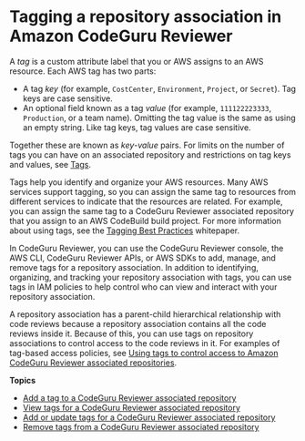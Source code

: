 # Tagging a repository association in Amazon CodeGuru Reviewer<a name="tag-repository-association"></a>

A *tag* is a custom attribute label that you or AWS assigns to an AWS resource\. Each AWS tag has two parts:
+ A tag *key* \(for example, `CostCenter`, `Environment`, `Project`, or `Secret`\)\. Tag keys are case sensitive\.
+ An optional field known as a tag *value* \(for example, `111122223333`, `Production`, or a team name\)\. Omitting the tag value is the same as using an empty string\. Like tag keys, tag values are case sensitive\.

Together these are known as *key*\-*value* pairs\. For limits on the number of tags you can have on an associated repository and restrictions on tag keys and values, see [Tags](quotas.md#limits-tags)\. 

Tags help you identify and organize your AWS resources\. Many AWS services support tagging, so you can assign the same tag to resources from different services to indicate that the resources are related\. For example, you can assign the same tag to a CodeGuru Reviewer associated repository that you assign to an AWS CodeBuild build project\. For more information about using tags, see the [Tagging Best Practices](https://d1.awsstatic.com/whitepapers/aws-tagging-best-practices.pdf) whitepaper\. 

In CodeGuru Reviewer, you can use the CodeGuru Reviewer console, the AWS CLI, CodeGuru Reviewer APIs, or AWS SDKs to add, manage, and remove tags for a repository association\. In addition to identifying, organizing, and tracking your repository association with tags, you can use tags in IAM policies to help control who can view and interact with your repository association\. 

A repository association has a parent\-child hierarchical relationship with code reviews because a repository association contains all the code reviews inside it\. Because of this, you can use tags on repository associations to control access to the code reviews in it\. For examples of tag\-based access policies, see [Using tags to control access to Amazon CodeGuru Reviewer associated repositories](auth-and-access-control-using-tags.md)\.

**Topics**
+ [Add a tag to a CodeGuru Reviewer associated repository](how-to-tag-associated-repositories-add.md)
+ [View tags for a CodeGuru Reviewer associated repository](how-to-tag-associated-repository-view.md)
+ [Add or update tags for a CodeGuru Reviewer associated repository](how-to-tag-associated-repository-update.md)
+ [Remove tags from a CodeGuru Reviewer associated repository](how-to-tag-associated-repository-remove.md)